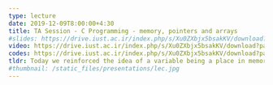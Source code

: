 ```yaml
---
type: lecture
date: 2019-12-09T8:00:00+4:30
title: TA Session - C Programming - memory, pointers and arrays
#slides: https://drive.iust.ac.ir/index.php/s/Xu0ZXbjx5bsakKV/download?path=%2FSlides&files=S21.pdf
video: https://drive.iust.ac.ir/index.php/s/Xu0ZXbjx5bsakKV/download?path=%2FVideos&files=TADec9th.mp4
codes: https://drive.iust.ac.ir/index.php/s/Xu0ZXbjx5bsakKV/download?path=%2FCode&files=TADec9th.zip
tldr: Today we reinforced the idea of a variable being a place in memory through the visual studio memory viewer. We also demonstrated what a pointer is through & operator and also the dereferencing operator, *. We then showed how an array of characters is allocated and assigned in memory, in addition to how the null terminator is used in C. We then used what we learned to implement a function that repeats a character string n times. Finally, we introduced the use of pointers to return multiple values from a function. 
#thumbnail: /static_files/presentations/lec.jpg
---
```

